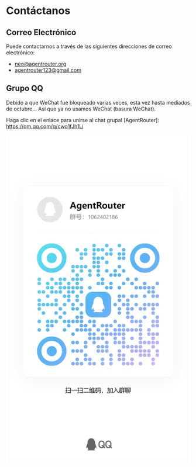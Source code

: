 # Contáctanos

## Correo Electrónico

Puede contactarnos a través de las siguientes direcciones de correo electrónico:

- neo@agentrouter.org
- agentrouter123@gmail.com

## Grupo QQ

Debido a que WeChat fue bloqueado varias veces, esta vez hasta mediados de octubre... Así que ya no usamos WeChat (basura WeChat).

Haga clic en el enlace para unirse al chat grupal [AgentRouter]: https://qm.qq.com/q/cwq1fJh1Li

![](../img/qqgroup.jpg)
